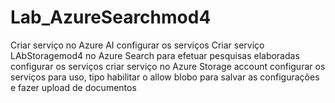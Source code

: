 # Lab_AzureSearchmod4
Criar serviço no Azure AI
configurar os serviços
Criar serviço LAbStoragemod4  no Azure Search para efetuar pesquisas elaboradas
configurar os serviços
criar serviço no Azure Storage account 
configurar os serviços para uso, tipo habilitar o allow blobo para salvar as configurações e fazer upload de documentos

